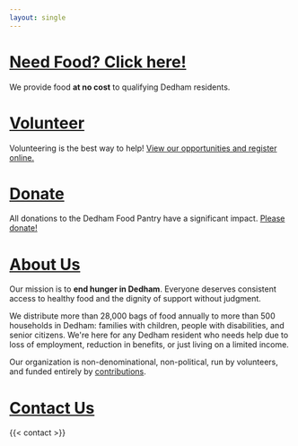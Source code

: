 ```yaml
---
layout: single
---
```

# [Need Food? Click&nbsp;here!][1]

We provide food **at no cost** to qualifying Dedham residents.

# [Volunteer][3]

Volunteering is the best way to help!
[View our opportunities and register online.][3]

# [Donate][2]

All donations to the Dedham Food Pantry have a significant impact. [Please donate!][2]

# [About Us][7]

Our mission is to **end hunger in Dedham**. Everyone deserves consistent access to healthy food and the dignity of support without judgment.

We distribute more than 28,000 bags of food annually to more than 500 households in Dedham: families with children, people with disabilities, and senior citizens. We're here for any Dedham resident who needs help due to loss of employment, reduction in benefits, or just living on a limited income.

Our organization is non-denominational, non-political, run by volunteers, and funded entirely by [contributions][2].

# [Contact Us][8]

{{< contact >}}

 [1]: /help/we-can-help/
 [2]: /donate/donate/
 [3]: /volunteer/opportunities/
 [7]: /about/about/
 [8]: /contact/
